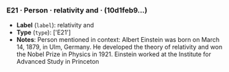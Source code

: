 ### E21 · Person · relativity and · (10d1feb9...)

- **Label** (`label`): relativity and
- **Type** (`type`): ['E21']
- **Notes**: Person mentioned in context: Albert Einstein was born on March 14, 1879, in Ulm, Germany. 
He developed the theory of relativity and won the Nobel Prize in Physics in 1921.
Einstein worked at the Institute for Advanced Study in Princeton